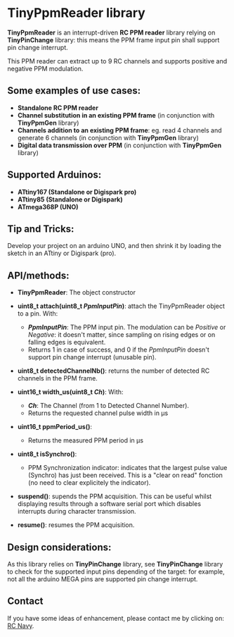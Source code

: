 TinyPpmReader library
=====================

**TinyPpmReader** is an interrupt-driven **RC PPM reader** library relying on **TinyPinChange** library: this means the PPM frame input pin shall support pin change interrupt.

This PPM reader can extract up to 9 RC channels and supports positive and negative PPM modulation.

Some examples of use cases:
-------------------------
* **Standalone RC PPM reader**
* **Channel substitution in an existing PPM frame** (in conjunction with  **TinyPpmGen** library)
* **Channels addition to an existing PPM frame**: eg. read 4 channels and generate 6 channels (in conjunction with  **TinyPpmGen** library)
* **Digital data transmission over PPM** (in conjunction with  **TinyPpmGen** library)

Supported Arduinos:
------------------
* **ATtiny167 (Standalone or Digispark pro)**
* **ATtiny85 (Standalone or Digispark)**
* **ATmega368P (UNO)**

Tip and Tricks:
--------------
Develop your project on an arduino UNO, and then shrink it by loading the sketch in an ATtiny or Digispark (pro).

API/methods:
-----------
* **TinyPpmReader**: The object constructor

* **uint8_t attach(uint8_t _PpmInputPin_)**: attach the TinyPpmReader object to a pin.
With:
	* **_PpmInputPin_**: The PPM input pin. The modulation can be _Positive_ or _Negative_: it doesn't matter, since sampling on rising edges or on falling edges is equivalent.
	* Returns 1 in case of success, and 0 if the _PpmInputPin_ doesn't support pin change interrupt (unusable pin).

* **uint8_t detectedChannelNb()**: returns the number of detected RC channels in the PPM frame.
* **uint16_t width_us(uint8_t _Ch_)**:
With:
	* **_Ch_**: The Channel (from 1 to Detected Channel Number).
	* Returns the requested channel pulse width in µs

* **uint16_t ppmPeriod_us()**:
	* Returns the measured PPM period in µs

* **uint8_t isSynchro()**:
	* PPM Synchronization indicator: indicates that the largest pulse value (Synchro) has just been received. This is a "clear on read" fonction (no need to clear explicitely the indicator).

* **suspend()**: supends the PPM acquisition. This can be useful whilst displaying results through a software serial port which disables interrupts during character transmission.

* **resume()**: resumes the PPM acquisition.


Design considerations:
---------------------
As this library relies on **TinyPinChange** library, see **TinyPinChange** library to check for the supported input pins depending of the target: for example, not all the arduino MEGA pins are supported pin change interrupt.


Contact
-------

If you have some ideas of enhancement, please contact me by clicking on: [RC Navy](http://p.loussouarn.free.fr/contact.html).

